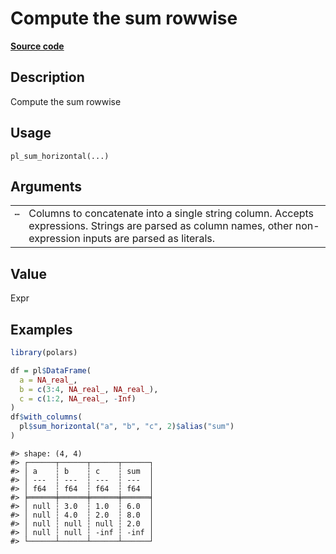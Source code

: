 

# Compute the sum rowwise

[**Source code**](https://github.com/pola-rs/r-polars/tree/d562252dbb77de7e06ca3e6150d74a2c709763bc/R/functions__lazy.R#L944)

## Description

Compute the sum rowwise

## Usage

<pre><code class='language-R'>pl_sum_horizontal(...)
</code></pre>

## Arguments

<table>
<tr>
<td style="white-space: nowrap; font-family: monospace; vertical-align: top">
<code id="pl_sum_horizontal_:_...">…</code>
</td>
<td>
Columns to concatenate into a single string column. Accepts expressions.
Strings are parsed as column names, other non-expression inputs are
parsed as literals.
</td>
</tr>
</table>

## Value

Expr

## Examples

``` r
library(polars)

df = pl$DataFrame(
  a = NA_real_,
  b = c(3:4, NA_real_, NA_real_),
  c = c(1:2, NA_real_, -Inf)
)
df$with_columns(
  pl$sum_horizontal("a", "b", "c", 2)$alias("sum")
)
```

    #> shape: (4, 4)
    #> ┌──────┬──────┬──────┬──────┐
    #> │ a    ┆ b    ┆ c    ┆ sum  │
    #> │ ---  ┆ ---  ┆ ---  ┆ ---  │
    #> │ f64  ┆ f64  ┆ f64  ┆ f64  │
    #> ╞══════╪══════╪══════╪══════╡
    #> │ null ┆ 3.0  ┆ 1.0  ┆ 6.0  │
    #> │ null ┆ 4.0  ┆ 2.0  ┆ 8.0  │
    #> │ null ┆ null ┆ null ┆ 2.0  │
    #> │ null ┆ null ┆ -inf ┆ -inf │
    #> └──────┴──────┴──────┴──────┘
